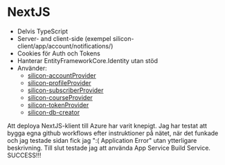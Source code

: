 ﻿# NextJS
- Delvis TypeScript
- Server- and client-side (exempel silicon-client/app/account/notifications/)
- Cookies för Auth och Tokens
- Hanterar EntityFrameworkCore.Identity utan stöd
- Använder:
  - [silicon-accountProvider](https://github.com/johanbard-win23-jsbackend/silicon-accountProvider)
  - [silicon-profileProvider](https://github.com/johanbard-win23-jsbackend/silicon-profileProvider)
  - [silicon-subscriberProvider](https://github.com/johanbard-win23-jsbackend/silicon-subscriberProvider)
  - [silicon-courseProvider](https://github.com/johanbard-win23-jsbackend/silicon-courseProvider)
  - [silicon-tokenProvider](https://github.com/johanbard-win23-jsbackend/silicon-tokenProvider)
  - [silicon-db-creator](https://github.com/johanbard-win23-jsbackend/silicon-db-creator)

Att deploya NextJS-klient till Azure har varit knepigt. Jag har testat att bygga egna github workflows efter instruktioner på nätet, när det funkade och jag testade sidan fick jag ":( Application Error" utan ytterligare beskrivning. Till slut testade jag att använda App Service Build Service. SUCCESS!!!
